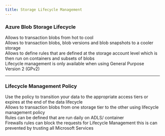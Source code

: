```yaml
---
title: Storage Lifecycle Management
---
```


### Azure Blob Storage Lifecycle

Allows to transaction blobs from hot to cool  
Allows to transaction blobs, blob versions and blob snapshots to a cooler storage  
Allows to define rules that are defined at the storage account level which is then run on containers and subsets of blobs  
Lifecycle management is only available when using General Purpose Version 2 (GPv2)

---

### Lifecycle Management Policy

Use the policy to transition your data to the appropriate access tiers or expires at the end of the data lifecycle  
Allows to transaction blobs from one storage tier to the other using lifecycle management policy  
Rules can be defined that are run daily on ADLS/ container  
Firewalls rules can block the requests for Lifecycle Management this is can prevented by trusting all Microsoft Services